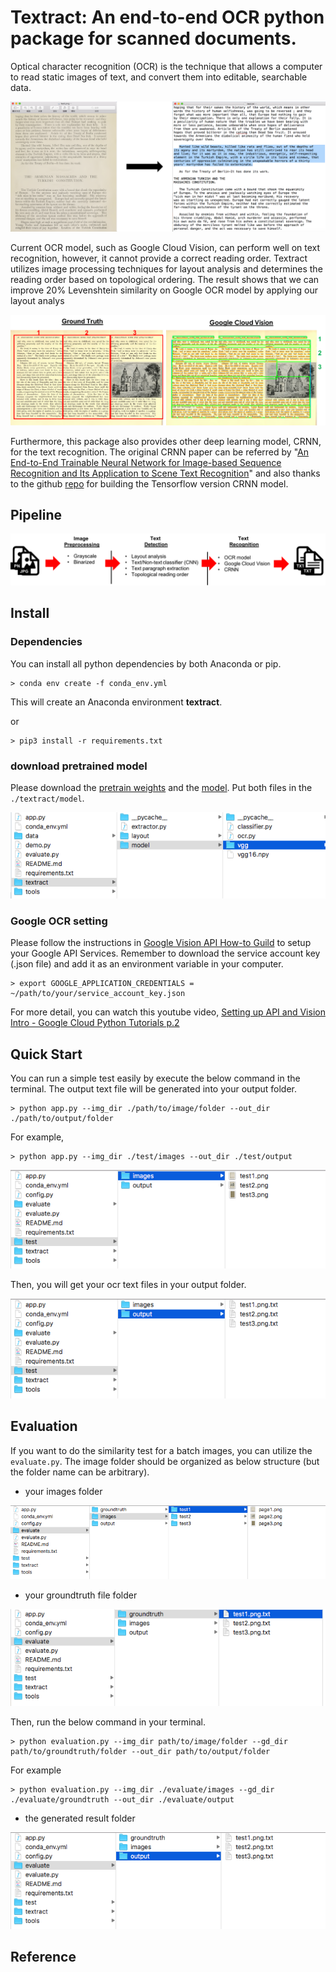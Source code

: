 # Textract: An end-to-end OCR python package for scanned documents.
Optical character recognition (OCR) is the technique that allows a computer to read static images of text, and convert them into editable, searchable data. 

![](./images/img_to_text.png)

Current OCR model, such as Google Cloud Vision, can perform well on text recognition, however, it cannot provide a correct reading order. Textract utilizes image processing techniques for layout analysis and determines the reading order based on topological ordering. The result shows that we can improve 20% Levenshtein similarity on Google OCR model by applying our layout analys

![](./images/read_order.png)

Furthermore, this package also provides other deep learning model, CRNN, for the text recognition. The original CRNN paper can be referred by "[An End-to-End Trainable Neural Network for Image-based Sequence Recognition and Its Application to Scene Text Recognition](https://arxiv.org/abs/1507.05717)" and also thanks to the github [repo](https://github.com/MaybeShewill-CV/CRNN_Tensorflow) for building the Tensorflow version CRNN model.


## Pipeline

![](./images/pipeline.png)

## Install
### Dependencies 
You can install all python dependencies by both Anaconda or pip.
```
> conda env create -f conda_env.yml
```

This will create an Anaconda environment **textract**.

or
```
> pip3 install -r requirements.txt
```

### download pretrained model
Please download the [pretrain weights](https://drive.google.com/file/d/1rUiaZJv6XgxCapS3LqgLoax_fW77tpha/view?usp=sharing) and the [model](https://drive.google.com/file/d/1jbh1Oc-uh7TvAIWo121IdbzGRn2yEB75/view?usp=sharing). Put both files in the `./textract/model`.

![](./images/model_folder.png)

### Google OCR setting 
Please follow the instructions in [Google Vision API How-to Guild](https://cloud.google.com/vision/docs/before-you-begin?authuser=1) to setup your Google API Services. Remember to download the service account key (.json file) and add it as an environment variable in your computer. 
```
> export GOOGLE_APPLICATION_CREDENTIALS = ~/path/to/your/service_account_key.json
```

For more detail, you can watch this youtube video, [Setting up API and Vision Intro - Google Cloud Python Tutorials p.2](https://www.youtube.com/watch?v=nMY0qDg16y4)

## Quick Start
You can run a simple test easily by execute the below command in the terminal. The output text file will be generated into your output folder.
```
> python app.py --img_dir ./path/to/image/folder --out_dir ./path/to/output/folder 
```

For example, 
```
> python app.py --img_dir ./test/images --out_dir ./test/output
```

![](./images/test_images.png)

Then, you will get your ocr text files in your output folder.

![](./images/test_output.png)

## Evaluation
If you want to do the similarity test for a batch images, you can utilize the `evaluate.py`. The image folder should be organized as below structure (but the folder name can be arbitrary).

* your images folder

![](./images/eva_images.png)

* your groundtruth file folder

![](./images/eva_groundtruth.png)

Then, run the below command in your terminal.
```
> python evaluation.py --img_dir path/to/image/folder --gd_dir path/to/groundtruth/folder --out_dir path/to/output/folder
```

For example
```
> python evaluation.py --img_dir ./evaluate/images --gd_dir ./evaluate/groundtruth --out_dir ./evaluate/output
```

* the generated result folder

![](./images/eva_output.png)


## Reference
